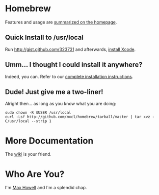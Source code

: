 Homebrew
========
Features and usage are [summarized on the homepage][homepage].


Quick Install to /usr/local
---------------------------
Run <http://gist.github.com/323731> and afterwards, [install Xcode][xcode].


Umm… I thought I could install it anywhere?
-------------------------------------------
Indeed, you can. Refer to our [complete installation instructions][install].


Dude! Just give me a two-liner!
-------------------------------
Alright then… as long as you know what you are doing:

    sudo chown -R $USER /usr/local
    curl -Lsf http://github.com/mxcl/homebrew/tarball/master | tar xvz -C/usr/local --strip 1


More Documentation
==================
The [wiki][] is your friend.


Who Are You?
============
I'm [Max Howell][mxcl] and I'm a splendid chap.


[wiki]:http://wiki.github.com/mxcl/homebrew
[install]:http://wiki.github.com/mxcl/homebrew/installation
[xcode]:http://developer.apple.com/technology/xcode.html
[mxcl]:http://twitter.com/mxcl
[homepage]:http://mxcl.github.com/homebrew
